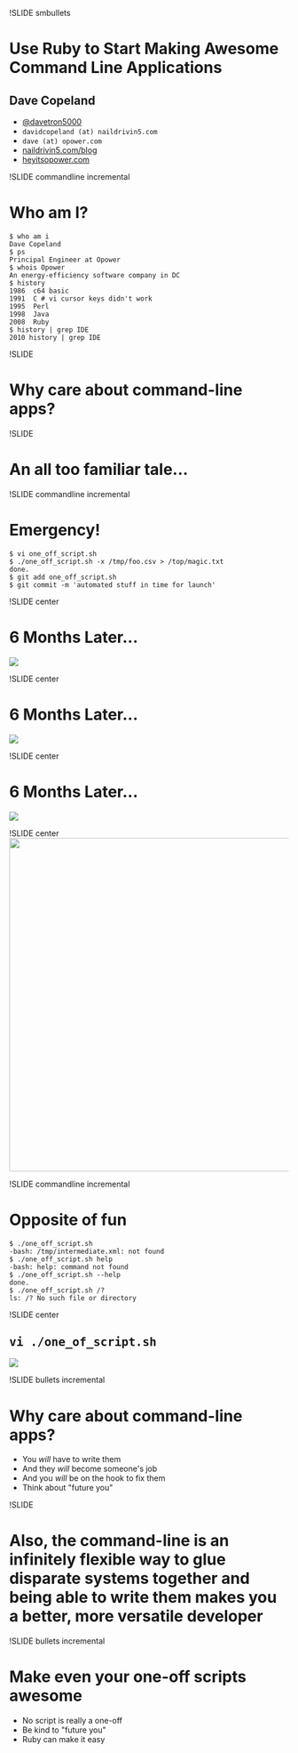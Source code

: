!SLIDE smbullets
# Use Ruby to Start Making Awesome Command Line Applications
## Dave Copeland
* [@davetron5000](http://www.twitter.com/davetron5000) 
* `davidcopeland (at) naildrivin5.com`
* `dave (at) opower.com`
* [naildrivin5.com/blog](http://www.naildrivin5.com/blog)
* [heyitsopower.com](http://heyitsopower.com)

!SLIDE commandline incremental
# Who am I? #

    $ who am i
    Dave Copeland
    $ ps
    Principal Engineer at Opower
    $ whois Opower
    An energy-efficiency software company in DC
    $ history
    1986  c64 basic
    1991  C # vi cursor keys didn't work
    1995  Perl
    1998  Java
    2008  Ruby
    $ history | grep IDE
    2010 history | grep IDE

!SLIDE 
# Why care about command-line apps? #

!SLIDE
# An all too familiar tale...

!SLIDE commandline incremental
# Emergency! #

    $ vi one_off_script.sh
    $ ./one_off_script.sh -x /tmp/foo.csv > /top/magic.txt
    done.
    $ git add one_off_script.sh
    $ git commit -m 'automated stuff in time for launch'

!SLIDE center
# 6 Months Later... #
<img src="rage1.jpg" />

!SLIDE center
# 6 Months Later... #
<img src="rage2.jpg" />

!SLIDE center
# 6 Months Later... #
<img src="rage3.jpg" />

!SLIDE center
<img src="challenge.png" height='600'/>

!SLIDE commandline incremental
# Opposite of fun
    $ ./one_off_script.sh 
    -bash: /tmp/intermediate.xml: not found 
    $ ./one_off_script.sh help
    -bash: help: command not found
    $ ./one_off_script.sh --help
    done.
    $ ./one_off_script.sh /?
    ls: /? No such file or directory

!SLIDE center
## <tt>vi ./one\_of\_script.sh</tt>
<img src="ok.png" />


!SLIDE bullets incremental
# Why care about command-line apps? #
* You *will* have to write them
* And they *will* become someone's job
* And you *will* be on the hook to fix them
* Think about "future you"

!SLIDE
# Also, the command-line is an **infinitely flexible** way to **glue disparate systems** together and being able to write them makes you a **better, more versatile** developer
!SLIDE bullets incremental
# Make even your one-off scripts awesome #

* No script is really a one-off
* Be kind to "future you"
* Ruby can make it easy
